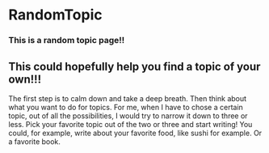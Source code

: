 # RandomTopic
### This is a random topic page!!
## This could hopefully help you find a topic of your own!!!
The first step is to calm down and take a deep breath. Then think about what you want to do for topics. For me, when I have to chose a certain topic, out of all the possibilities,  I would try to narrow it down to three or less. Pick your favorite topic out of the two or three and start writing! You could, for example, write about your favorite food, like sushi for example. Or a favorite book. 
